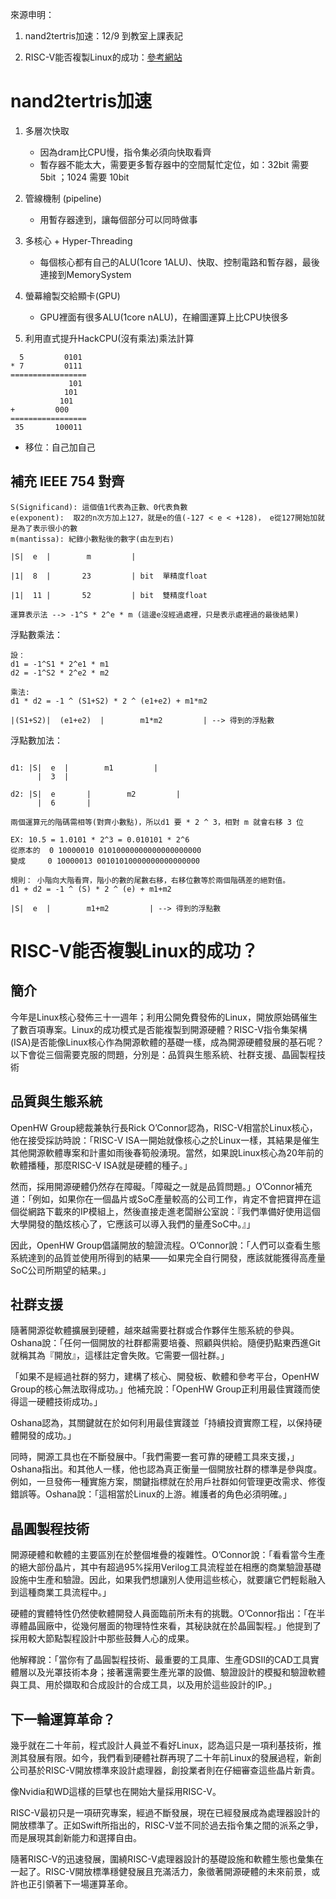 來源申明：

1. nand2tertris加速：12/9 到教室上課表記

2. RISC-V能否複製Linux的成功：[參考網站](https://www.eettaiwan.com/20210406nt31-can-open-source-hardware-emulate-linux/)

# nand2tertris加速

1. 多層次快取
	- 因為dram比CPU慢，指令集必須向快取看齊
	- 暫存器不能太大，需要更多暫存器中的空間幫忙定位，如：32bit 需要 5bit ；1024 需要 10bit
2. 管線機制 (pipeline)
	- 用暫存器達到，讓每個部分可以同時做事
   
3. 多核心 + Hyper-Threading
	- 每個核心都有自己的ALU(1core 1ALU)、快取、控制電路和暫存器，最後連接到MemorySystem
   
4. 螢幕繪製交給顯卡(GPU)
	- GPU裡面有很多ALU(1core nALU)，在繪圖運算上比CPU快很多
   
5. 利用直式提升HackCPU(沒有乘法)乘法計算


```
  5         0101
* 7         0111
=================
             101
            101
           101
+         000
=================
 35       100011
```
- 移位：自己加自己


## 補充  IEEE 754 對齊

```
S(Significand): 這個值1代表為正數、0代表負數
e(exponent):  取2的n次方加上127，就是e的值(-127 < e < +128)， e從127開始加就是為了表示很小的數
m(mantissa): 紀錄小數點後的數字(由左到右) 

|S|  e  |        m         |

|1|  8  |       23         | bit  單精度float

|1|  11 |       52         | bit  雙精度float

運算表示法 --> -1^S * 2^e * m (這邊e沒經過處裡，只是表示處裡過的最後結果)
```
浮點數乘法：

```
設：
d1 = -1^S1 * 2^e1 * m1
d2 = -1^S2 * 2^e2 * m2

乘法:
d1 * d2 = -1 ^ (S1+S2) * 2 ^ (e1+e2) + m1*m2

|(S1+S2)|  (e1+e2)  |        m1*m2         | --> 得到的浮點數
```
浮點數加法：

```

d1: |S|  e  |        m1         |  
      |  3  | 

d2: |S|  e       |        m2         |
      |  6       | 
      
兩個運算元的階碼需相等(對齊小數點)，所以d1 要 * 2 ^ 3，相對 m 就會右移 3 位

EX: 10.5 = 1.0101 * 2^3 = 0.010101 * 2^6
從原本的  0 10000010 01010000000000000000000
變成     0 10000013 00101010000000000000000

規則： 小階向大階看齊，階小的數的尾數右移，右移位數等於兩個階碼差的絕對值。
d1 + d2 = -1 ^ (S) * 2 ^ (e) + m1+m2

|S|  e  |        m1+m2         | --> 得到的浮點數
```






# RISC-V能否複製Linux的成功？


## 簡介
今年是Linux核心發佈三十一週年；利用公開免費發佈的Linux，開放原始碼催生了數百項專案。Linux的成功模式是否能複製到開源硬體？RISC-V指令集架構(ISA)是否能像Linux核心作為開源軟體的基礎一樣，成為開源硬體發展的基石呢？以下會從三個需要克服的問題，分別是：品質與生態系統、社群支援、晶圓製程技術



## 品質與生態系統

OpenHW Group總裁兼執行長Rick O’Connor認為，RISC-V相當於Linux核心，他在接受採訪時說：「RISC-V ISA一開始就像核心之於Linux一樣，其結果是催生其他開源軟體專案和計畫如雨後春筍般湧現。當然，如果說Linux核心為20年前的軟體播種，那麼RISC-V ISA就是硬體的種子。」

然而，採用開源硬體仍然存在障礙。「障礙之一就是品質問題。」O’Connor補充道：「例如，如果你在一個晶片或SoC產量較高的公司工作，肯定不會把寶押在這個從網路下載來的IP模組上，然後直接走進老闆辦公室說：『我們準備好使用這個大學開發的酷炫核心了，它應該可以導入我們的量產SoC中。』」

因此，OpenHW Group倡議開放的驗證流程。O’Connor說：「人們可以查看生態系統達到的品質並使用所得到的結果——如果完全自行開發，應該就能獲得高產量SoC公司所期望的結果。」



## 社群支援

隨著開源從軟體擴展到硬體，越來越需要社群或合作夥伴生態系統的參與。Oshana說：「任何一個開放的社群都需要培養、照顧與供給。隨便扔點東西進Git就稱其為『開放』，這樣註定會失敗。它需要一個社群。」

「如果不是經過社群的努力，建構了核心、開發板、軟體和參考平台，OpenHW Group的核心無法取得成功。」他補充說：「OpenHW Group正利用最佳實踐而使得這一硬體技術成功。」

Oshana認為，其關鍵就在於如何利用最佳實踐並「持續投資實際工程，以保持硬體開發的成功。」

同時，開源工具也在不斷發展中。「我們需要一套可靠的硬體工具來支援，」Oshana指出。和其他人一樣，他也認為真正衡量一個開放社群的標準是參與度。例如，一旦發佈一種實施方案，關鍵指標就在於用戶社群如何管理更改需求、修復錯誤等。Oshana說：「這相當於Linux的上游。維護者的角色必須明確。」




## 晶圓製程技術

開源硬體和軟體的主要區別在於整個堆疊的複雜性。O’Connor說：「看看當今生產的絕大部份晶片，其中有超過95%採用Verilog工具流程並在相應的商業驗證基礎設施中生產和驗證。因此，如果我們想讓別人使用這些核心，就要讓它們輕鬆融入到這種商業工具流程中。」

硬體的實體特性仍然使軟體開發人員面臨前所未有的挑戰。O’Connor指出：「在半導體晶圓廠中，從幾何層面的物理特性來看，其秘訣就在於晶圓製程。」他提到了採用較大節點製程設計中那些鼓舞人心的成果。

他解釋說：「當你有了晶圓製程技術、最重要的工具庫、生產GDSII的CAD工具實體層以及光罩技術本身；接著還需要生產光罩的設備、驗證設計的模擬和驗證軟體與工具、用於擷取和合成設計的合成工具，以及用於這些設計的IP。」



## 下一輪運算革命？

幾乎就在二十年前，程式設計人員並不看好Linux，認為這只是一項利基技術，推測其發展有限。如今，我們看到硬體社群再現了二十年前Linux的發展過程，新創公司基於RISC-V開放標準來設計處理器，創投業者則在仔細審查這些晶片新貴。

像Nvidia和WD這樣的巨擘也在開始大量採用RISC-V。

RISC-V最初只是一項研究專案，經過不斷發展，現在已經發展成為處理器設計的開放標準了。正如Swift所指出的，RISC-V並不同於過去指令集之間的派系之爭，而是展現其創新能力和選擇自由。

隨著RISC-V的迅速發展，圍繞RISC-V處理器設計的基礎設施和軟體生態也彙集在一起了。RISC-V開放標準穩健發展且充滿活力，象徵著開源硬體的未來前景，或許也正引領著下一場運算革命。
